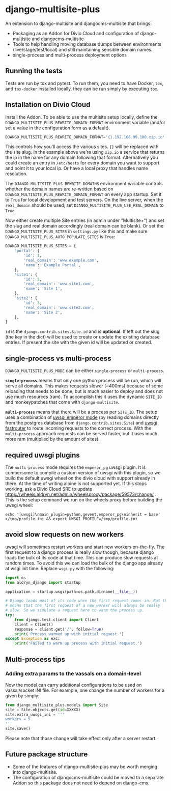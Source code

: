 # django-multisite-plus

An extension to django-multisite and djangocms-multisite that brings:

* Packaging as an Addon for Divio Cloud and configuration of django-multisite
  and djangocms-multisite
* Tools to help handling moving database dumps between environments
  (live/stage/test/local) and still maintaining sensible domain names.
* single-process and multi-process deployment options

## Running the tests

Tests are run by tox and pytest. To run them, you need to have Docker, `tox`,
and `tox-docker` installed locally, they can be run simply by executing `tox`.


## Installation on Divio Cloud

Install the Addon.
To be able to use the multisite setup locally, define the
``DJANGO_MULTISITE_PLUS_REWRITE_DOMAIN_FORMAT`` environment variable (and/or
set a value in the configuration form as a default).

```python
DJANGO_MULTISITE_PLUS_REWRITE_DOMAIN_FORMAT='{}.192.168.99.100.xip.io'
```

This controls how you'll access the various sites. ``{}`` will be replaced with
the site slug. In the example above we're using ``xip.io`` a service that
returns the ip in the name for any domain following that format. Alternatively
you could create an entry in ``/etc/hosts`` for every domain you want to
support and point it to your local ip. Or have a local proxy that handles name
resolution.

The ``DJANGO_MULTISITE_PLUS_REWRITE_DOMAINS`` environment variable controls
whether the domain names are re-written based on
``DJANGO_MULTISITE_PLUS_REWRITE_DOMAIN_FORMAT`` on every app startup. Set it to
``True`` for local development and test servers. On the live server, when the
``real_domain`` should be used, set ``DJANGO_MULTISITE_PLUS_USE_REAL_DOMAIN``
to ``True``.

Now either create multiple Site entries (in admin under "Multisite+") and set
the slug and real domain accordingly (real domain can be blank). Or set the
``DJANGO_MULTISITE_PLUS_SITES`` in ``settings.py`` like this and make sure
``DJANGO_MULTISITE_PLUS_AUTO_POPULATE_SITES`` is ``True``:

```python
DJANGO_MULTISITE_PLUS_SITES = {
    'portal': {
        'id': 1,
        'real_domain': 'www.example.com',
        'name': 'Example Portal',
    },
    'site1': {
        'id': 2,
        'real_domain': 'www.site1.com',
        'name': 'Site 1',
    },
    'site2': {
        'id': 3,
        'real_domain': 'www.site2.com',
        'name': 'Site 2',
    },
}
```

``id`` is the ``django.contrib.sites.Site.id`` and is **optional**. If left out
the slug (the key in the dict) will be used to create or update the existing
database entries. If present the site with the given id will be updated or
created.

## single-process vs multi-process

``DJANGO_MULTISITE_PLUS_MODE`` can be either ``single-process`` or
``multi-process``.

**``single-process``** means that only one python process will be run, which
will serve all domains. This makes requests slower (~400ms) because of some
reloading that needs to be done, but is much easier to deploy and does not use
much resources (ram). To accomplish this it uses the dynamic ``SITE_ID`` and
monkeypatches that come with ``django-multisite``.

**``multi-process``** means that there will be a process per ``SITE_ID``. The
setup uses a combination of
[uwsgi emperor mode](http://uwsgi-docs.readthedocs.io/en/latest/Emperor.html)
(by reading domains directly from the postgres database from
``django.contrib.sites.Site``) and
[uwsgi fastrouter](http://uwsgi-docs.readthedocs.io/en/latest/Fastrouter.html)
to route incoming requests to the correct process. With the ``multi-process``
approach requests can be served faster, but it uses much more ram (multiplied
by the amount of sites).

## required uwsgi plugins

The ``multi-process`` mode requires the ``emperor_pg`` uwsgi plugin. It is
cumbersome to compile a custom version of uwsgi with this plugin, so we build
the default uwsgi wheel on the divio cloud with support already in there. At
the time of writing alpine is not supported yet. If this stops working, ask a
Divio Cloud SRE to update
https://wheels.aldryn.net/admin/wheelsproxy/package/59573/change/ . This is the
setup command we run on the wheels proxy before building the uwsgi wheel:

```
echo '[uwsgi]\nmain_plugin=python,gevent,emperor_pg\ninherit = base' >/tmp/profile.ini && export UWSGI_PROFILE=/tmp/profile.ini
```

## avoid slow requests on new workers

uwsgi will sometimes restart workers and start new workers on-the-fly. The
first request to a django process is really  slow though, because django loads
the bulk of its code at that time. This can produce slow requests at random
times. To avoid this we can load the bulk of the django app already at wsgi
init time. Replace ``wsgi.py`` with the following:

```python
import os
from aldryn_django import startup

application = startup.wsgi(path=os.path.dirname(__file__))

# Django loads most of its code when the first request comes in. But that
# means that the first request of a new worker will always be really
# slow. So we simulate a request here to warm the process up.
try:
    from django.test.client import Client
    client = Client()
    response = client.get('/', follow=True)
    print('Process warmed up with initial request.')
except Exception as exc:
    print('Failed to warm up process with initial request.')
```

## Multi-process tips

### Adding extra params to the vassals on a domain-level

Now the <Site> model can carry additional configurations to be used on
vassal/socket INI file. For example, one change the number of workers for a
given <Site> by simply:

```python
from django_multisite_plus.models import Site
site = Site.objects.get(id=XXXXX)
site.extra_uwsgi_ini = '''
workers = 5
'''
site.save()
```

Please note that those change will take effect only after a server restart.

## Future package structure

* Some of the features of django-multisite-plus may be worth merging into
  django-multisite.
* The configuration of djangocms-multisite could be moved to a separate Addon
  so this package does not need to depend on django-cms.
